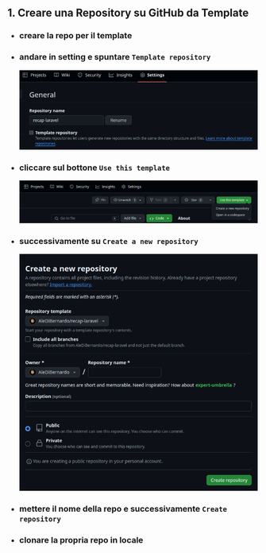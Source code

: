 ## 1. Creare una Repository su GitHub da Template

- ### creare la repo per il template 
- ### andare in setting e spuntare `Template repository`

    ![alt text](image.png)
- ### cliccare sul bottone `Use this template`
    ![alt text](image-1.png)
- ### successivamente su `Create a new repository`
    ![alt text](image-2.png)
- ### mettere il nome della repo e successivamente `Create repository`
- ### clonare la propria repo in locale